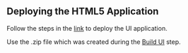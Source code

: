 ## Deploying the HTML5 Application

Follow the steps in the [link](https://help.sap.com/viewer/65de2977205c403bbc107264b8eccf4b/Cloud/en-US/b8d879c30b44455d906bfa4c35b8221d.html) to deploy the UI application.

Use the .zip file which was created during the [Build UI](/docs/build-ui.md) step.
